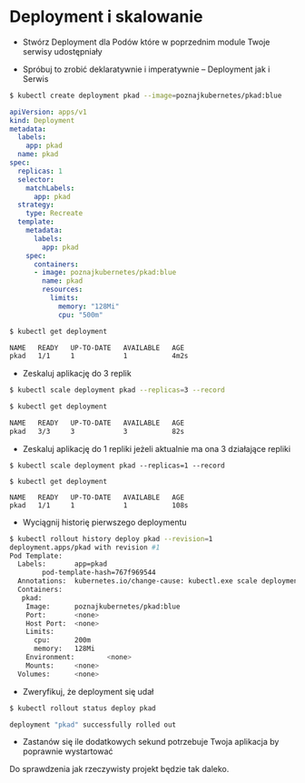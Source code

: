 # Deployment i skalowanie

* Stwórz Deployment dla Podów które w poprzednim module Twoje serwisy udostępniały


* Spróbuj to zrobić deklaratywnie i imperatywnie – Deployment jak i Serwis

```bash
$ kubectl create deployment pkad --image=poznajkubernetes/pkad:blue
```

```yaml
apiVersion: apps/v1
kind: Deployment
metadata:
  labels:
    app: pkad
  name: pkad
spec:
  replicas: 1
  selector:
    matchLabels:
      app: pkad
  strategy:
    type: Recreate
  template:
    metadata:
      labels:
        app: pkad
    spec:
      containers:
      - image: poznajkubernetes/pkad:blue
        name: pkad
        resources:
          limits:
            memory: "128Mi"
            cpu: "500m"
```

```bash
$ kubectl get deployment

NAME   READY   UP-TO-DATE   AVAILABLE   AGE
pkad   1/1     1            1           4m2s
```

* Zeskaluj aplikację do 3 replik

```bash
$ kubectl scale deployment pkad --replicas=3 --record

$ kubectl get deployment

NAME   READY   UP-TO-DATE   AVAILABLE   AGE
pkad   3/3     3            3           82s
```

* Zeskaluj aplikację do 1 repliki jeżeli aktualnie ma ona 3 działające repliki

```
$ kubectl scale deployment pkad --replicas=1 --record

$ kubectl get deployment

NAME   READY   UP-TO-DATE   AVAILABLE   AGE
pkad   1/1     1            1           108s
```

* Wyciągnij historię pierwszego deploymentu

```bash
$ kubectl rollout history deploy pkad --revision=1
deployment.apps/pkad with revision #1
Pod Template:
  Labels:       app=pkad
        pod-template-hash=767f969544
  Annotations:  kubernetes.io/change-cause: kubectl.exe scale deployment pkad --replicas=1 --record=true
  Containers:
   pkad:
    Image:      poznajkubernetes/pkad:blue
    Port:       <none>
    Host Port:  <none>
    Limits:
      cpu:      200m
      memory:   128Mi
    Environment:        <none>
    Mounts:     <none>
  Volumes:      <none>
```

* Zweryfikuj, że deployment się udał

```bash
$ kubectl rollout status deploy pkad

deployment "pkad" successfully rolled out
```

* Zastanów się ile dodatkowych sekund potrzebuje Twoja aplikacja by poprawnie wystartować

Do sprawdzenia jak rzeczywisty projekt będzie tak daleko.
